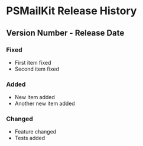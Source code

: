 # PSMailKit Release History

## Version Number - Release Date

### Fixed

* First item fixed
* Second item fixed

### Added

* New item added
* Another new item added

### Changed

* Feature changed
* Tests added

